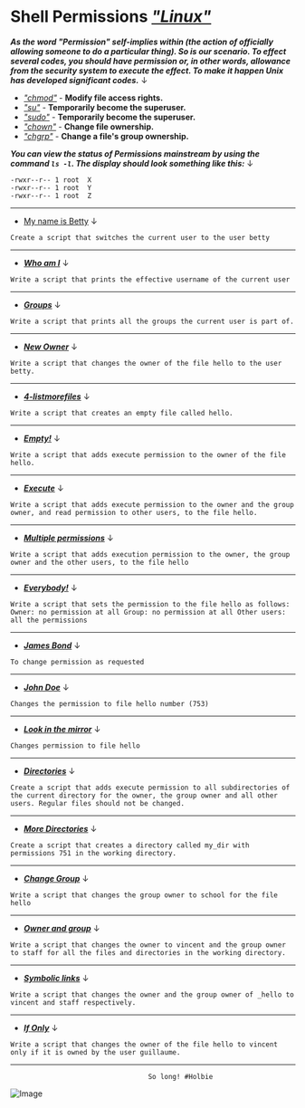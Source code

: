 # Shell Permissions [*"Linux"*](https://www.linux.com/what-is-linux/)

***As the word "Permission" self-implies within (the action of officially allowing someone to do a particular thing). So is our scenario. To effect several codes, you should have permission or, in other words, allowance from the security system to execute the effect. To make it happen Unix has developed significant codes.*** ↓

* *["chmod"](http://linuxcommand.org/lc3_man_pages/chmod1.html)* - **Modify file access rights.**
* *["su"](http://linuxcommand.org/lc3_man_pages/su1.html)* - **Temporarily become the superuser.**
* *["sudo"](http://linuxcommand.org/lc3_man_pages/sudo8.html)* - **Temporarily become the superuser.**
* *["chown"](http://linuxcommand.org/lc3_man_pages/chown1.html)* - **Change file ownership.**
* *["chgrp"](http://linuxcommand.org/lc3_man_pages/chgrp1.html)* - **Change a file's group ownership.**


***You can view the status of Permissions mainstream by using the command `ls -l`. The display should look something like this:*** ↓

```Shell
-rwxr--r-- 1 root  X
-rwxr--r-- 1 root  Y
-rwxr--r-- 1 root  Z   
```

---

* [My name is Betty](https://github.com/PatrikZh/holbertonschool-shell/blob/main/permissions/0-iam_betty) ↓

`Create a script that switches the current user to the user betty
`

---
* [***Who am I***](https://github.com/PatrikZh/holbertonschool-shell/blob/main/permissions/1-who_am_i) ↓

`Write a script that prints the effective username of the current user
`

---
* [***Groups***](https://github.com/PatrikZh/holbertonschool-shell/blob/main/permissions/2-groups) ↓

`Write a script that prints all the groups the current user is part of.
`

---
* [***New Owner***](https://github.com/PatrikZh/holbertonschool-shell/blob/main/permissions/3-new_owner) ↓

`Write a script that changes the owner of the file hello to the user betty.
`

---
* [***4-listmorefiles***](https://github.com/PatrikZh/holbertonschool-shell/blob/main/permissions/4-empty) ↓

`Write a script that creates an empty file called hello.
`

---
* [***Empty!***](https://github.com/PatrikZh/holbertonschool-shell/blob/main/permissions/4-empty) ↓

`Write a script that adds execute permission to the owner of the file hello.
`

---
* [***Execute***](https://github.com/PatrikZh/holbertonschool-shell/blob/main/permissions/5-execute) ↓

`Write a script that adds execute permission to the owner and the group owner, and read permission to other users, to the file hello.
`

---
* [***Multiple permissions***](https://github.com/PatrikZh/holbertonschool-shell/blob/main/permissions/6-multiple_permissions) ↓

`Write a script that adds execution permission to the owner, the group owner and the other users, to the file hello
`

---
* [***Everybody!***](https://github.com/PatrikZh/holbertonschool-shell/blob/main/permissions/7-everybody) ↓

`Write a script that sets the permission to the file hello as follows:
Owner: no permission at all
Group: no permission at all
Other users: all the permissions`

---
* [***James Bond***](https://github.com/PatrikZh/holbertonschool-shell/blob/main/permissions/8-James_Bond) ↓

`To change permission as requested `

---
* [***John Doe***](https://github.com/PatrikZh/holbertonschool-shell/blob/main/permissions/9-John_Doe) ↓

`Changes the permission to file hello number (753)`

---
* [***Look in the mirror***](https://github.com/PatrikZh/holbertonschool-shell/blob/main/permissions/10-mirror_permissions) ↓

`Changes permission to file hello`

---
* [***Directories***](https://github.com/PatrikZh/holbertonschool-shell/blob/main/permissions/11-directories_permissions) ↓

`Create a script that adds execute permission to all subdirectories of the current directory for the owner, the group owner and all other users. Regular files should not be changed.
`

---
* [***More Directories***](https://github.com/PatrikZh/holbertonschool-shell/blob/main/permissions/12-directory_permissions) ↓

`Create a script that creates a directory called my_dir with permissions 751 in the working directory.
`

---
* [***Change Group***](https://github.com/PatrikZh/holbertonschool-shell/blob/main/permissions/13-change_group) ↓

`Write a script that changes the group owner to school for the file hello
`

---
* [***Owner and group***](https://github.com/PatrikZh/holbertonschool-shell/blob/main/permissions/14-change_owner_and_group) ↓

`Write a script that changes the owner to vincent and the group owner to staff for all the files and directories in the working directory.`

---
* [***Symbolic links***](https://github.com/PatrikZh/holbertonschool-shell/blob/main/permissions/15-symbolic_link_permissions) ↓

`Write a script that changes the owner and the group owner of _hello to vincent and staff respectively.`

---
* [***If Only***](https://github.com/PatrikZh/holbertonschool-shell/blob/main/permissions/16-if_only) ↓

`Write a script that changes the owner of the file hello to vincent only if it is owned by the user guillaume.`

---

                                      So long! #Holbie
   ![Image](https://images.squarespace-cdn.com/content/v1/5a4bfe8bf09ca4228ceca3b7/1539139199598-ANH454IHZI1OKWONKRXY/logo.jpg?format=2500w)
